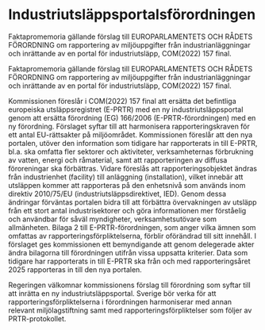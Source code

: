 # Industriutsläppsportalsförordningen

Faktapromemoria gällande förslag till EUROPARLAMENTETS OCH RÅDETS FÖRORDNING om rapportering av miljöuppgifter från industrianläggningar och inrättande av en portal för industriutsläpp, COM(2022) 157 final.

Faktapromemoria gällande förslag till EUROPARLAMENTETS OCH RÅDETS FÖRORDNING om rapportering av miljöuppgifter från industrianläggningar och inrättande av en portal för industriutsläpp, COM(2022) 157 final.

Kommissionen föreslår i COM(2022) 157 final att ersätta det befintliga europeiska utsläppsregistret (E-PRTR) med en ny industriutsläppsportal genom att ersätta förordning (EG) 166/2006 (E-PRTR-förordningen) med en ny förordning. Förslaget syftar till att harmonisera rapporteringskraven för ett antal EU-rättsakter på miljöområdet. Kommissionen föreslår att den nya portalen, utöver den information som tidigare har rapporterats in till E-PRTR, bl.a. ska omfatta fler sektorer och aktiviteter, verksamheternas förbrukning av vatten, energi och råmaterial, samt att rapporteringen av diffusa föroreningar ska förbättras. Vidare föreslås att rapporteringsobjektet ändras från industrienhet (facility) till anläggning (installation), vilket innebär att utsläppen kommer att rapporteras på den enhetsnivå som används inom direktiv 2010/75/EU (industriutsläppsdirektivet, IED). Genom dessa ändringar förväntas portalen bidra till att förbättra övervakningen av utsläpp från ett stort antal industrisektorer och göra informationen mer förståelig och användbar för såväl myndigheter, verksamhetsutövare som allmänheten. Bilaga 2 till E-PRTR-förordningen, som anger vilka ämnen som omfattas av rapporteringsförpliktelserna, förblir oförändrad till sitt innehåll. I förslaget ges kommissionen ett bemyndigande att genom delegerade akter ändra bilagorna till förordningen utifrån vissa uppsatta kriterier. Data som tidigare har rapporterats in till E-PRTR ska från och med rapporteringsåret 2025 rapporteras in till den nya portalen.

Regeringen välkomnar kommissionens förslag till förordning som syftar till att inrätta en ny industriutsläppsportal. Sverige bör verka för att rapporteringsförpliktelserna i förordningen harmoniserar med annan relevant miljölagstiftning samt med rapporteringsförpliktelser som följer av PRTR-protokollet.

